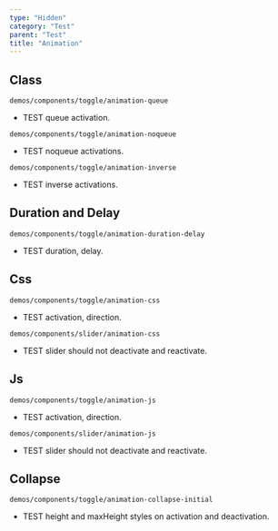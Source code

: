 ```yaml
---
type: "Hidden"
category: "Test"
parent: "Test"
title: "Animation"
---
```


## Class

`demos/components/toggle/animation-queue`
- TEST queue activation.

<demo>
  <demoinline src="demos/components/toggle/animation-queue">
  </demoinline>
  <demoinline src="demos/components/overlay/animation-queue">
  </demoinline>
  <demoinline src="demos/components/drop/animation-queue">
  </demoinline>
  <demoinline src="demos/components/tooltip/animation-queue">
  </demoinline>
  <demoinline src="demos/components/slider/animation-queue">
  </demoinline>
</demo>

`demos/components/toggle/animation-noqueue`
- TEST noqueue activations.

<demo>
  <demoinline src="demos/components/toggle/animation-noqueue">
  </demoinline>
  <demoinline src="demos/components/overlay/animation-noqueue">
  </demoinline>
  <demoinline src="demos/components/drop/animation-noqueue">
  </demoinline>
  <demoinline src="demos/components/tooltip/animation-noqueue">
  </demoinline>
  <demoinline src="demos/components/slider/animation">
  </demoinline>
</demo>

`demos/components/toggle/animation-inverse`
- TEST inverse activations.

<demo>
  <demoinline src="demos/components/toggle/animation-inverse">
  </demoinline>
</demo>

## Duration and Delay

`demos/components/toggle/animation-duration-delay`
- TEST duration, delay.

<demo>
  <demoinline src="demos/components/toggle/animation-duration-delay">
  </demoinline>
</demo>

## Css

`demos/components/toggle/animation-css`
- TEST activation, direction.

<demo>
  <demoinline src="demos/components/toggle/animation-css">
  </demoinline>
  <demoinline src="demos/components/overlay/animation-css">
  </demoinline>
  <demoinline src="demos/components/drop/animation-css">
  </demoinline>
  <demoinline src="demos/components/tooltip/animation-css">
  </demoinline>
</demo>

`demos/components/slider/animation-css`
- TEST slider should not deactivate and reactivate.

<demo>
  <demoinline src="demos/components/slider/animation-css">
  </demoinline>
</demo>

## Js

`demos/components/toggle/animation-js`
- TEST activation, direction.

<demo>
  <demoinline src="demos/components/toggle/animation-js">
  </demoinline>
  <demoinline src="demos/components/overlay/animation-js">
  </demoinline>
  <demoinline src="demos/components/drop/animation-js">
  </demoinline>
  <demoinline src="demos/components/tooltip/animation-js">
  </demoinline>
</demo>

`demos/components/slider/animation-js`
- TEST slider should not deactivate and reactivate.

<demo>
  <demoinline src="demos/components/slider/animation-js">
  </demoinline>
</demo>

## Collapse

`demos/components/toggle/animation-collapse-initial`
- TEST height and maxHeight styles on activation and deactivation.

<demo>
  <demoinline src="demos/components/toggle/animation-collapse-initial">
  </demoinline>
  <demoinline src="demos/components/toggle/animation-collapse">
  </demoinline>
</demo>
